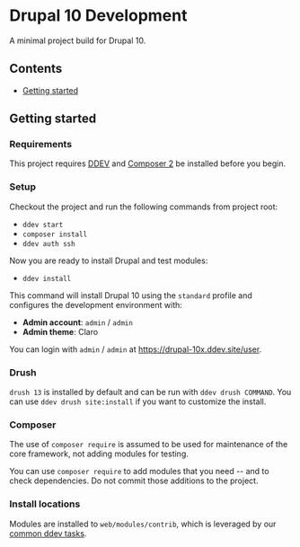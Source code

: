 # Drupal 10 Development
A minimal project build for Drupal 10.

## Contents

* [Getting started](#getting-started)

## Getting started

### Requirements
This project requires [DDEV](https://ddev.readthedocs.io/en/latest/users/install/) and [Composer 2](https://getcomposer.org/doc/00-intro.md#installation-linux-unix-macos) be installed before you begin.

### Setup

Checkout the project and run the following commands from project root:

* `ddev start`
* `composer install`
* `ddev auth ssh`

Now you are ready to install Drupal and test modules:

* `ddev install`

This command will install Drupal 10 using the `standard` profile and configures the development environment with:
- **Admin account**: `admin` / `admin`
- **Admin theme**: Claro

You can login with `admin` / `admin` at https://drupal-10x.ddev.site/user.

### Drush

`drush 13` is installed by default and can be run with `ddev drush COMMAND`. You can use `ddev drush site:install` if you want to customize the install.

### Composer

The use of `composer require` is assumed to be used for maintenance of the core framework, not adding modules for testing.

You can use `composer require` to add modules that you need -- and to check dependencies. Do not commit those additions to the project.

### Install locations

Modules are installed to `web/modules/contrib`, which is leveraged by our [common ddev tasks](#common-tasks).

